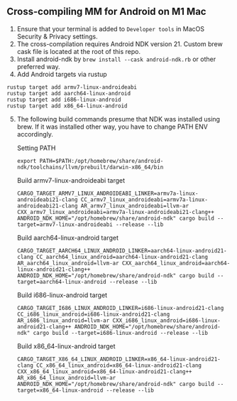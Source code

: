 ## Cross-compiling MM for Android on M1 Mac

1. Ensure that your terminal is added to `Developer tools` in MacOS Security & Privacy settings.
2. The cross-compilation requires Android NDK version 21. Custom brew cask file is located at the root of this repo.
3. Install android-ndk by `brew install --cask android-ndk.rb` or other preferred way.
4. Add Android targets via rustup
```shell
rustup target add armv7-linux-androideabi
rustup target add aarch64-linux-android
rustup target add i686-linux-android
rustup target add x86_64-linux-android
```
5. The following build commands presume that NDK was installed using brew. If it was installed other way, you have to change PATH ENV accordingly. 

   Setting PATH
   ```shell
   export PATH=$PATH:/opt/homebrew/share/android-ndk/toolchains/llvm/prebuilt/darwin-x86_64/bin
   ```
   Build armv7-linux-androideabi target
   ```shell
   CARGO_TARGET_ARMV7_LINUX_ANDROIDEABI_LINKER=armv7a-linux-androideabi21-clang CC_armv7_linux_androideabi=armv7a-linux-androideabi21-clang AR_armv7_linux_androideabi=llvm-ar CXX_armv7_linux_androideabi=armv7a-linux-androideabi21-clang++ ANDROID_NDK_HOME="/opt/homebrew/share/android-ndk" cargo build --target=armv7-linux-androideabi --release --lib
   ```
   Build aarch64-linux-android target
   ```shell
   CARGO_TARGET_AARCH64_LINUX_ANDROID_LINKER=aarch64-linux-android21-clang CC_aarch64_linux_android=aarch64-linux-android21-clang AR_aarch64_linux_android=llvm-ar CXX_aarch64_linux_android=aarch64-linux-android21-clang++ ANDROID_NDK_HOME="/opt/homebrew/share/android-ndk" cargo build --target=aarch64-linux-android --release --lib
   ```
   Build i686-linux-android target
   ```shell
   CARGO_TARGET_I686_LINUX_ANDROID_LINKER=i686-linux-android21-clang CC_i686_linux_android=i686-linux-android21-clang AR_i686_linux_android=llvm-ar CXX_i686_linux_android=i686-linux-android21-clang++ ANDROID_NDK_HOME="/opt/homebrew/share/android-ndk" cargo build --target=i686-linux-android --release --lib
   ```
   Build x86_64-linux-android target
   ```shell
   CARGO_TARGET_X86_64_LINUX_ANDROID_LINKER=x86_64-linux-android21-clang CC_x86_64_linux_android=x86_64-linux-android21-clang CXX_x86_64_linux_android=x86_64-linux-android21-clang++ AR_x86_64_linux_android=llvm-ar ANDROID_NDK_HOME="/opt/homebrew/share/android-ndk" cargo build --target=x86_64-linux-android --release --lib
   ```
